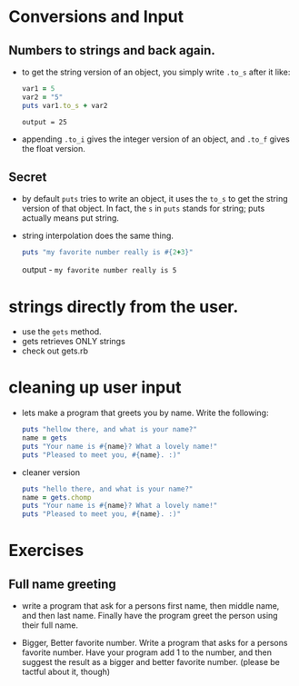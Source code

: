 # Conversions and Input

## Numbers to strings and back again. 
- to get the string version of an object, you simply write `.to_s` after it like:
    ```ruby
    var1 = 5
    var2 = "5"
    puts var1.to_s + var2
    ```
    `output = 25` 

- appending `.to_i` gives the integer version of an object, and `.to_f` gives the float version. 

## Secret
- by default `puts` tries to write an object, it uses the `to_s` to get the string version of that object. In fact, the `s` in `puts` stands for string; puts actually means put string. 

- string interpolation does the same thing. 
  ```ruby
  puts "my favorite number really is #{2+3}"
  ```
  output - `my favorite number really is 5`

# strings directly from the user. 
- use the `gets` method. 
- gets retrieves ONLY strings
- check out gets.rb


# cleaning up user input
- lets make a program that greets you by name. Write the following:
  ```ruby
  puts "hellow there, and what is your name?"
  name = gets
  puts "Your name is #{name}? What a lovely name!"
  puts "Pleased to meet you, #{name}. :)"
  ```

- cleaner version
  ```ruby
  puts "hello there, and what is your name?"
  name = gets.chomp
  puts "Your name is #{name}? What a lovely name!"
  puts "Pleased to meet you, #{name}. :)"
   ```


# Exercises 

## Full name greeting
- write a program that ask for a persons first name, then middle name, and then last name. Finally have the program greet the person using their full name.

- Bigger, Better favorite number. Write a program that asks for a persons favorite number. Have your program add 1 to the number, and then suggest the result as a bigger and better favorite number. (please be tactful about it, though) 